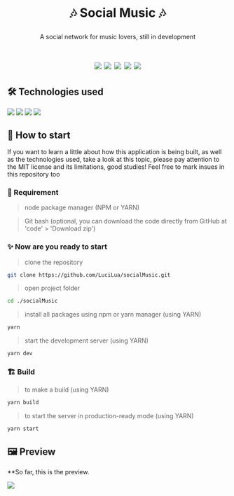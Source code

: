 # <p align="center">🎶 Social Music 🎶</p>

<p align="center">A social network for music lovers, still in development</p>

<h1 align="center">
<img src="https://img.shields.io/apm/l/react?style=flat-square"> <img src="https://img.shields.io/github/stars/LuciLua/socialMusic?style=flat-square">
<img src="https://img.shields.io/github/last-commit/LuciLua/socialMusic?style=flat-square"> <img src="https://img.shields.io/github/commit-activity/w/LuciLua/socialMusic?style=flat-square"> <img src="https://img.shields.io/github/languages/code-size/LuciLua/socialMusic">


## 🛠 Technologies used

<img src="https://img.shields.io/badge/HTML5-E34F26?style=for-the-badge&logo=html5&logoColor=white"> <img src="https://img.shields.io/badge/JavaScript-F7DF1E?style=for-the-badge&logo=javascript&logoColor=black">  <img src="https://img.shields.io/badge/Sass-CC6699?style=for-the-badge&logo=sass&logoColor=white"> 
<img src="https://img.shields.io/badge/React-20232A?style=for-the-badge&logo=react&logoColor=61DAFB"> 


## 🚀 How to start

If you want to learn a little about how this application is being built, as well as the technologies used, take a look at this topic, please pay attention to the MIT license and its limitations, good studies! Feel free to mark insues in this repository too

### 📌 Requirement

> node package manager (NPM or YARN)

> Git bash (optional, you can download the code directly from GitHub at 'code' > 'Download zip')

### ✨ Now are you ready to start 

> clone the repository
```bash 
git clone https://github.com/LuciLua/socialMusic.git
```

> open project folder
```bash
cd ./socialMusic
```

> install all packages using npm or yarn manager (using YARN)
```bash
yarn
```

> start the development server (using YARN)
```bash
yarn dev
```

### 🏗 Build 

> to make a build (using YARN)
```bash
yarn build
```

> to start the server in production-ready mode (using YARN)
```bash
yarn start
```


## 🖼 Preview

**So far, this is the preview.

<img src="./print.png"/>
